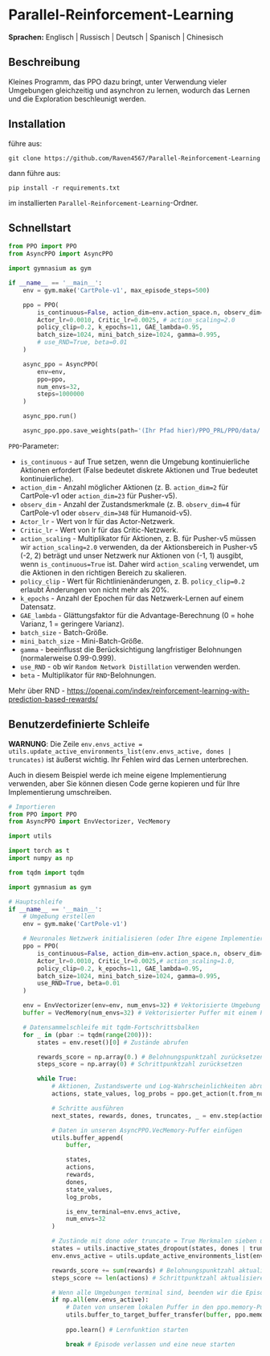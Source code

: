 # Parallel-Reinforcement-Learning

**Sprachen:** Englisch | Russisch | Deutsch | Spanisch | Chinesisch

## Beschreibung
Kleines Programm, das PPO dazu bringt, unter Verwendung vieler Umgebungen gleichzeitig und asynchron zu lernen, wodurch das Lernen und die Exploration beschleunigt werden.

## Installation
führe aus:
```
git clone https://github.com/Raven4567/Parallel-Reinforcement-Learning
```
dann führe aus:
```
pip install -r requirements.txt
```
im installierten `Parallel-Reinforcement-Learning`-Ordner.

## Schnellstart
```python
from PPO import PPO
from AsyncPPO import AsyncPPO

import gymnasium as gym

if __name__ == '__main__':
	env = gym.make('CartPole-v1', max_episode_steps=500)

	ppo = PPO(
		is_continuous=False, action_dim=env.action_space.n, observ_dim=env.observation_space.shape[0],
		Actor_lr=0.0010, Critic_lr=0.0025, # action_scaling=2.0
		policy_clip=0.2, k_epochs=11, GAE_lambda=0.95, 
		batch_size=1024, mini_batch_size=1024, gamma=0.995,
		# use_RND=True, beta=0.01
	)

	async_ppo = AsyncPPO(
		env=env,
		ppo=ppo,
		num_envs=32,
		steps=1000000
	)

	async_ppo.run()

	async_ppo.ppo.save_weights(path='(Ihr Pfad hier)/PPO_PRL/PPO/data/')
```

`PPO`-Parameter:

- `is_continuous` - auf True setzen, wenn die Umgebung kontinuierliche Aktionen erfordert (False bedeutet diskrete Aktionen und True bedeutet kontinuierliche).
- `action_dim`  - Anzahl möglicher Aktionen (z. B. `action_dim=2` für CartPole-v1 oder `action_dim=23` für Pusher-v5).
- `observ_dim` - Anzahl der Zustandsmerkmale (z. B. `observ_dim=4` für CartPole-v1 oder `observ_dim=348` für Humanoid-v5).
- `Actor_lr` - Wert von lr für das Actor-Netzwerk.
- `Critic_lr` - Wert von lr für das Critic-Netzwerk.
- `action_scaling` - Multiplikator für Aktionen, z. B. für Pusher-v5 müssen wir `action_scaling=2.0` verwenden, da der Aktionsbereich in Pusher-v5 (-2, 2) beträgt und unser Netzwerk nur Aktionen von (-1, 1) ausgibt, wenn `is_continuous=True` ist. Daher wird `action_scaling` verwendet, um die Aktionen in den richtigen Bereich zu skalieren.
- `policy_clip` - Wert für Richtlinienänderungen, z. B. `policy_clip=0.2` erlaubt Änderungen von nicht mehr als 20%.
- `k_epochs` - Anzahl der Epochen für das Netzwerk-Lernen auf einem Datensatz.
- `GAE_lambda` - Glättungsfaktor für die Advantage-Berechnung (0 = hohe Varianz, 1 = geringere Varianz).
- `batch_size` - Batch-Größe.
- `mini_batch_size` - Mini-Batch-Größe.
- `gamma` - beeinflusst die Berücksichtigung langfristiger Belohnungen (normalerweise 0.99-0.999).
- `use_RND` - ob wir `Random Network Distillation` verwenden werden.
- `beta` - Multiplikator für `RND`-Belohnungen.

Mehr über RND - https://openai.com/index/reinforcement-learning-with-prediction-based-rewards/

## Benutzerdefinierte Schleife

**WARNUNG**: Die Zeile `env.envs_active = utils.update_active_environments_list(env.envs_active, dones | truncates)` ist äußerst wichtig. Ihr Fehlen wird das Lernen unterbrechen.

Auch in diesem Beispiel werde ich meine eigene Implementierung verwenden, aber Sie können diesen Code gerne kopieren und für Ihre Implementierung umschreiben.

```python
# Importieren
from PPO import PPO
from AsyncPPO import EnvVectorizer, VecMemory

import utils

import torch as t
import numpy as np

from tqdm import tqdm

import gymnasium as gym

# Hauptschleife
if __name__ == '__main__':
	# Umgebung erstellen
	env = gym.make('CartPole-v1')

	# Neuronales Netzwerk initialisieren (oder Ihre eigene Implementierung)
	ppo = PPO(
		is_continuous=False, action_dim=env.action_space.n, observ_dim=env.observation_space.shape[0],
		Actor_lr=0.0010, Critic_lr=0.0025,# action_scaling=1.0,
		policy_clip=0.2, k_epochs=11, GAE_lambda=0.95, 
		batch_size=1024, mini_batch_size=1024, gamma=0.995,
		use_RND=True, beta=0.01
	)

	env = EnvVectorizer(env=env, num_envs=32) # Vektorisierte Umgebung
	buffer = VecMemory(num_envs=32) # Vektorisierter Puffer mit einem Puffer für jede Umgebung

	# Datensammelschleife mit tqdm-Fortschrittsbalken
	for _ in (pbar := tqdm(range(200))):
		states = env.reset()[0] # Zustände abrufen

		rewards_score = np.array(0.) # Belohnungspunktzahl zurücksetzen
		steps_score = np.array(0) # Schrittpunktzahl zurücksetzen

		while True:
			# Aktionen, Zustandswerte und Log-Wahrscheinlichkeiten abrufen
			actions, state_values, log_probs = ppo.get_action(t.from_numpy(states)) 

			# Schritte ausführen
			next_states, rewards, dones, truncates, _ = env.step(actions) 

			# Daten in unseren AsyncPPO.VecMemory-Puffer einfügen
			utils.buffer_append(
				buffer,

				states, 
				actions, 
				rewards, 
				dones, 
				state_values, 
				log_probs,

				is_env_terminal=env.envs_active,
				num_envs=32
			) 

			# Zustände mit done oder truncate = True Merkmalen sieben und auch die Aktivitätsliste der Umgebungen aktualisieren
			states = utils.inactive_states_dropout(states, dones | truncates) 
			env.envs_active = utils.update_active_environments_list(env.envs_active, dones | truncates)

			rewards_score += sum(rewards) # Belohnungspunktzahl aktualisieren
			steps_score += len(actions) # Schrittpunktzahl aktualisieren

			# Wenn alle Umgebungen terminal sind, beenden wir die Episode
			if np.all(env.envs_active): 
				# Daten von unserem lokalen Puffer in den ppo.memory-Puffer für das PPO-Lernen übertragen. Sie können auch Ihre eigene Funktion verwenden, um Daten in den Puffer Ihres eigenen neuronalen Netzwerks zu übertragen.
				utils.buffer_to_target_buffer_transfer(buffer, ppo.memory) 
				
				ppo.learn() # Lernfunktion starten

				break # Episode verlassen und eine neue starten
```
